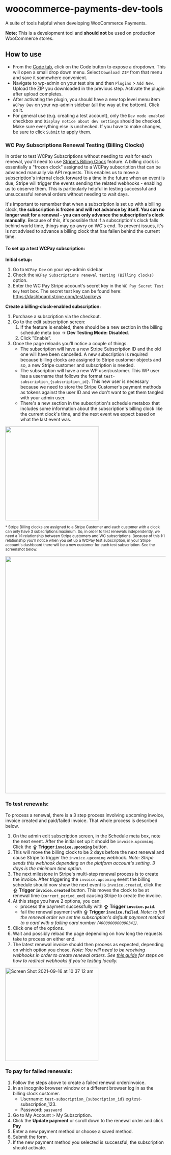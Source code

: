 # woocommerce-payments-dev-tools

A suite of tools helpful when developing WooCommerce Payments.

**Note:** This is a development tool and **should not** be used on production WooCommerce stores.

## How to use

- From the [Code tab](https://github.com/Automattic/woocommerce-payments-dev-tools), click on the Code button to expose a dropdown. This will open a small drop down menu. Select `Download ZIP` from that menu and save it somewhere convenient.
- Navigate to wp-admin on your test site and then `Plugins` > `Add New`. Upload the ZIP you downloaded in the previous step. Activate the plugin after upload completes.
- After activating the plugin, you should have a new top level menu item `WCPay Dev` on your wp-admin sidebar (all the way at the bottom). Click on it.
- For general use (e.g. creating a test account), only the `Dev mode enabled` checkbox and `Display notice about dev settings` should be checked. Make sure everything else is unchecked. If you have to make changes, be sure to click `Submit` to apply them.

### WC Pay Subscriptions Renewal Testing (Billing Clocks)

In order to test WCPay Subscriptions without needing to wait for each renewal, you'll need to use [Stripe's Billing Clock](https://stripe.com/docs/api/billing_clocks) feature. A billing clock is essentially a "frozen clock" assigned to a WCPay subscription that can be advanced manually via API requests. This enables us to move a subscription's internal clock forward to a time in the future when an event is due, Stripe will trigger the events sending the related webhooks - enabling us to observe them. This is particularly helpful in testing successful and unsuccessful renewal orders without needing to wait days.

It's important to remember that when a subscription is set up with a billing clock, **the subscription is frozen and will not advance by itself. You can no longer wait for a renewal - you can only advance the subscription's clock manually**. Because of this, it's possible that if a subscription's clock falls behind world time, things may go awry on WC's end. To prevent issues, it's is not advised to advance a billing clock that has fallen behind the current time.
#### To set up a test WCPay subscription:

**Initial setup:**
1. Go to `WCPay Dev` on your wp-admin sidebar
2. Check the `WCPay Subscriptions renewal testing (Billing clocks)` option.
3. Enter the WC Pay Stripe account's secret key in the `WC Pay Secret Test Key` text box. The secret test key can be found here: https://dashboard.stripe.com/test/apikeys

**Create a billing-clock-enabled subscription:**
1. Purchase a subscription via the checkout.
2. Go to the edit subscription screen:
   1. If the feature is enabled, there should be a new section in the billing schedule meta box -> **Dev Testing Mode: Disabled**.
   2. Click "Enable".
3. Once the page reloads you'll notice a couple of things.
     - The subscription will have a new Stripe Subscription ID and the old one will have been cancelled. A new subscription is required because billing clocks are assigned to Stripe customer objects and so, a new Stripe customer and subscription is needed.
     - The subscription will have a new WP user/customer. This WP user has a username that follows the format `test-subscription_{subscription_id}`. This new user is necessary because we need to store the Stripe Customer's payment methods as tokens against the user ID and we don't want to get them tangled with your admin user.
     - There's a new section in the subscription's schedule metabox that includes some information about the subscription's billing clock like the current clock's time, and the next event we expect based on what the last event was.

<img width="294" src="https://user-images.githubusercontent.com/8490476/133529760-2faf6e03-b071-4412-9811-116667c13645.png">

<sub>\* Stripe Billing clocks are assigned to a Stripe Customer and each customer with a clock can only have 3 subscriptions maximum. So, in order to test renewals independently, we need a 1:1 relationship between Stripe customers and WC subscriptions. Because of this 1:1 relationship you'll notice when you set up a WCPay test subscription, in your Stripe account's dashboard there will be a new customer for each test subscription. See the screenshot below.</sub>

<img width="743" alt="" src="https://user-images.githubusercontent.com/8490476/130904850-db997e23-6503-4edf-93c4-6fcb7ce369af.png">

### To test renewals:

To process a renewal, there is a 3 step process involving upcoming invoice, invoice created and paid/failed invoice. That whole process is described below.

1. On the admin edit subscription screen, in the Schedule meta box, note the next event. After the initial set up it should be `invoice.upcoming`. Click the **⇪ Trigger `invoice.upcoming`** button.
2. This will move the billing clock to be 2 days before the next renewal and cause Stripe to trigger the `invoice.upcoming` webhook. _Note: Stripe sends this webhook depending on the platform account's setting. 3 days is the minimum time option._
3. The next milestone in Stripe's multi-step renewal process is to create the invoice. After triggering the `invoice.upcoming` event the billing schedule should now show the next event is `invoice.created`, click the **⇪ Trigger `invoice.created`** button. This moves the clock to be at renewal time (`current_period_end`) causing Stripe to create the invoice.
3. At this stage you have 2 options, you can:
     - process the payment successfully with **⇪ Trigger `invoice.paid`**.
     - fail the renewal payment with **⇪ Trigger `invoice.failed`**. _Note: to fail the renewal order we set the subscription's default payment method to a card with a failing card number (`4000000000000341`)_.
4. Click one of the options.
5. Wait and possibly reload the page depending on how long the requests take to process on either end.
6. The latest renewal invoice should then process as expected, depending on which option you chose. _Note: You will need to be receiving webhooks in order to create renewal orders. See [this guide](https://github.com/Automattic/woocommerce-payments-server/tree/trunk/local#5-listen-to-webhooks) for steps on how to redirect webhooks if you're testing locally._

<img width="292" alt="Screen Shot 2021-09-16 at 10 37 12 am" src="https://user-images.githubusercontent.com/8490476/133530852-196a7c45-2cda-43e8-8910-306fb8e0e6d6.png">

### To pay for failed renewals:

1. Follow the steps above to create a failed renewal order/invoice.
2. In an incognito browser window or a different browser log in as the billing clock customer.
    - Username: `test-subscription_{subscription_id}` eg test-subscription_123.
    - Password: `password`
3. Go to My Account > My Subscription.
4. Click the **Update payment** or scroll down to the renewal order and click **Pay**
5. Enter a new payment method or choose a saved method.
6. Submit the form.
7. If the new payment method you selected is successful, the subscription should activate.

